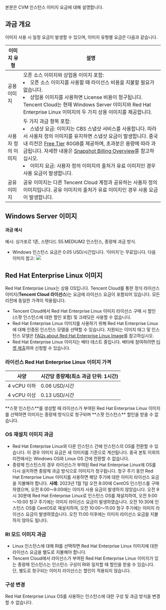 본문은 CVM 인스턴스 이미지 요금에 대해 설명합니다.

## 과금 개요
이미지 사용 시 일정 요금이 발생할 수 있으며, 이미지 유형별 요금은 다음과 같습니다.
<table class="tg">
<thead>
  <tr>
    <th width="10%">이미지 유형</th>
    <th width="90%">설명</th>
  </tr>
</thead>
<tbody>
  <tr>
    <td class="tg-0pky">공용 이미지</td>
    <td class="tg-0pky">오픈 소스 이미지와 상업용 이미지 포함: <br><li>오픈 소스 이미지를 사용할 때 라이선스 비용을 지불할 필요가 없습니다. </li><li>상업용 이미지를 사용하면 License 비용이 청구됩니다. Tencent Cloud는 현재 Windows Server 이미지와 Red Hat Enterprise Linux 이미지의 두 가지 상용 이미지를 제공합니다. </td></li>
  </tr>
  <tr>
    <td class="tg-0pky">사용자 정의 이미지</td>
    <td class="tg-0pky">두 가지 과금 항목 포함: <br><li>스냅샷 요금: 이미지는 CBS 스냅샷 서비스를 사용합니다. 따라서 사용자 정의 이미지를 유지하면 스냅샷 요금이 발생합니다. 중국 내 리전은 <a href="https://intl.cloud.tencent.com/document/product/362/32415">Free Tier</a> 80GB를 제공하며, 초과분은 용량에 따라 과금됩니다. 자세한 내용은 <a href="https://intl.cloud.tencent.com/document/product/362/32415">Snapshot Billing Overview</a>를 참고하십시오. </li><li>이미지 요금: 사용자 정의 이미지의 출처가 유료 이미지인 경우 사용 요금이 발생합니다. </li></td>
  </tr>
  <tr>
    <td class="tg-0pky">공유 이미지</td>
    <td class="tg-0pky">공유 이미지는 다른 Tencent Cloud 계정과 공유하는 사용자 정의 이미지입니다. 공유 이미지의 출처가 유료 이미지인 경우 사용 요금이 발생합니다. </td>
  </tr>
</tbody>
</table>

<span id="redhat"></span>

## Windows Server 이미지
#### 과금 예시

예시: 싱가포르 1존, 스탠다드 S5.MEDIUM2 인스턴스, 종량제 과금 방식.
- Windows 인스턴스 요금은 0.05 USD/시간입니다. ‘이미지’는 무료입니다. 다음 이미지 참고:
![](https://qcloudimg.tencent-cloud.cn/raw/af8b0002847ce5f1542a90a1990e27ce.png)


## Red Hat Enterprise Linux 이미지 
Red Hat Enterprise Linux는 상용 OS입니다. Tencent Cloud를 통한 정식 라이선스 이미지(**Tencent Cloud 라이선스**)는 요금에 라이선스 요금이 포함되어 있습니다. 모든 리전에 동일한 가격이 적용됩니다.
<dx-alert infotype="explain" title="">
- Tencent Cloud에서 Red Hat Enterprise Linux 이미지 라이선스 구매 시 할인(스팟 인스턴스에 대한 할인 포함) 및 크레딧은 사용할 수 없습니다.
- Red Hat Enterprise Linux 이미지를 사용하기 위해 Red Hat Enterprise Linux에 대해 인증된 인스턴스 모델을 선택할 수 있습니다. 지원되는 이미지 태그 및 인스턴스 모델은 [FAQs about Red Hat Enterprise Linux Image](https://www.tencentcloud.com/document/product/213/55135)를 참고하십시오.
- Red Hat Enterprise Linux 이미지는 베타 테스트 중입니다. 베타에 참여하려면 [티켓 제출](https://cloud.tencent.com/apply/p/2yj9npvw8lq)하여 신청할 수 있습니다.
</dx-alert>

### 라이선스 Red Hat Enterprise Linux 이미지 가격

| 사양 | 시간당 종량제(최소 과금 단위: 1시간)|
|---------|---------|
| 4 vCPU 이하 | 0.06 USD/시간 |
| 4 vCPU 이상 | 0.13 USD/시간 |

<dx-alert infotype="explain" title="">
**스팟 인스턴스**를 생성할 때 라이선스가 부여된 Red Hat Enterprise Linux 이미지를 선택하면 이미지는 종량제 방식으로 청구되며 **스팟 인스턴스** 할인을 받을 수 없습니다.
</dx-alert>

### OS 재설치 이미지 과금
- Red Hat Enterprise Linux와 다른 인스턴스 간에 인스턴스의 OS를 전환할 수 있습니다. 이 경우 이미지 요금은 새 이미지를 기준으로 계산됩니다. 중국 본토 이외의 리전에서는 Windows OS와 Linux OS 간에 전환할 수 없습니다.
- 종량제 인스턴스의 경우 라이선스가 부여된 Red Hat Enterprise Linux에 OS를 다시 설치하면 종량제 과금 방식으로 이미지가 청구됩니다. 청구 주기 동안 Red Hat Enterprise Linux 이미지를 사용하면 해당 주기에 대한 이미지 라이선스 요금을 지불해야 합니다.
**사례**:
2023년 1월 1일 오전 8:00에 CentOS 인스턴스를 구매하였으며, 오전 8:00～9:00에는 이미지 사용 요금이 발생하지 않았습니다. 오전 9시 30분에 Red Hat Enterprise Linux로 인스턴스 OS를 재설치하여, 오전 9:00～10:00 청구 주기에는 이미지 라이선스 요금이 발생하였습니다. 오전 10:30에 인스턴스 OS를 CentOS로 재설치하여, 오전 10:00～11:00 청구 주기에는 이미지 라이선스 요금이 발생하였습니다. 오전 11:00 이후에는 이미지 라이선스 요금을 지불하지 않아도 됩니다.

### RI 모드 이미지 과금
- Linux 인스턴스에 대해 RI를 선택하면 Red Hat Enterprise Linux 이미지에 대한 라이선스 요금을 별도로 지불해야 합니다.
- Tencent Cloud에서 라이선스가 부여된 Red Hat Enterprise Linux 이미지가 있는 종량제 인스턴스는 인스턴스 구성이 RI와 일치할 때 할인을 받을 수 있습니다. 단, 별도로 청구되는 이미지 라이선스는 할인이 적용되지 않습니다.


### 구성 변경

Red Hat Enterprise Linux OS를 사용하는 인스턴스에 대한 구성 및 과금 방식을 변경할 수 없습니다.




